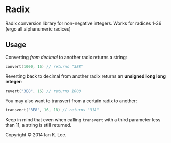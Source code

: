 # Radix

Radix conversion library for non-negative integers. Works for radices 1-36 (ergo all alphanumeric radices)

## Usage

Converting _from decimal_ to another radix returns a string:
```cpp
convert(1000, 16) // returns "3E8"
```

Reverting back to decimal from another radix returns an __unsigned long long integer__:
```cpp
revert("3E8", 16) // returns 1000
```

You may also want to transvert from a certain radix to another:
```cpp
transvert("3E8", 16, 18) // returns "31A"
```

Keep in mind that even when calling `transvert` with a third parameter less than 11, a string is still returned.

Copyright © 2014 Ian K. Lee.